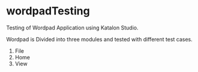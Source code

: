 # wordpadTesting
Testing of Wordpad Application using Katalon Studio.

Wordpad is Divided into three modules and tested with different test cases.
1) File
2) Home
2) View
